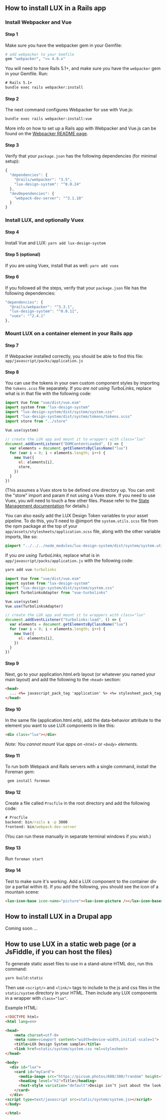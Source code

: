 ## How to install LUX in a Rails app

### Install Webpacker and Vue

#### Step 1

Make sure you have the webpacker gem in your Gemfile:

```ruby
# add webpacker to your Gemfile
gem "webpacker", ">= 4.0.x"
```

You will need to have Rails 5.1+, and make sure you have the `webpacker` gem in your Gemfile. Run:

```cmd
# Rails 5.1+
bundle exec rails webpacker:install
```

#### Step 2

The next command configures Webpacker for use with Vue.js:

```cmd
bundle exec rails webpacker:install:vue
```

More info on how to set up a Rails app with Webpacker and Vue.js can be found on the [Webpacker README page](https://github.com/rails/webpacker#vue).

#### Step 3

Verify that your `package.json` has the following dependencies (for minimal setup):

```javascript
{
  "dependencies": {
    "@rails/webpacker": "3.5",
    "lux-design-system": "^0.0.24"
  },
  "devDependencies": {
    "webpack-dev-server": "^3.1.10"
  }
}
```

### Install LUX, and optionally Vuex

#### Step 4

Install Vue and LUX:
`yarn add lux-design-system`

#### Step 5 (optional)

If you are using Vuex, install that as well:
`yarn add vuex`

#### Step 6

If you followed all the steps, verify that your `package.json` file has the following dependencies:

```javascript
"dependencies": {
  "@rails/webpacker": "^3.3.1",
  "lux-design-system": "^0.0.11",
  "vuex": "^2.4.1"
},
```

### Mount LUX on a container element in your Rails app

#### Step 7

If Webpacker installed correctly, you should be able to find this file: `app/javascript/packs/application.js`

#### Step 8

You can use the tokens in your own custom component styles by importing the `tokens.scss` file separately. If you _*are not using TurboLinks*_, replace what is in that file with the following code:

```javascript
import Vue from "vue/dist/vue.esm"
import system from "lux-design-system"
import "lux-design-system/dist/system/system.css"
import "lux-design-system/dist/system/tokens/tokens.scss"
import store from "../store"

Vue.use(system)

// create the LUX app and mount it to wrappers with class="lux"
document.addEventListener("DOMContentLoaded", () => {
  var elements = document.getElementsByClassName("lux")
  for (var i = 0; i < elements.length; i++) {
    new Vue({
      el: elements[i],
      store,
    })
  }
})
```

(This assumes a Vuex store to be defined one directory up. You can omit the "store" import and param if not using a Vuex store. If you need to use Vuex, you will need to touch a few other files. Please refer to the [State Management documentation](https://pulibrary.github.io/lux/docs/#/State%20Management) for details.)

You can also easily add the LUX Design Token variables to your asset pipeline. To do this, you'll need to @import the `system.utils.scss` file from the npm package at the top of your `app/assets/stylesheets/application.scss` file, along with the other variable imports, like so:

```scss
@import "../../../node_modules/lux-design-system/dist/system/system.utils.scss";
```

If you _*are using TurboLinks*_, replace what is in `app/javascript/packs/application.js` with the following code:

```cmd
yarn add vue-turbolinks
```

```javascript
import Vue from "vue/dist/vue.esm"
import system from "lux-design-system"
import "lux-design-system/dist/system/system.css"
import TurbolinksAdapter from "vue-turbolinks"

Vue.use(system)
Vue.use(TurbolinksAdapter)

// create the LUX app and mount it to wrappers with class="lux"
document.addEventListener("turbolinks:load", () => {
  var elements = document.getElementsByClassName("lux")
  for (var i = 0; i < elements.length; i++) {
    new Vue({
      el: elements[i],
    })
  }
})
```

#### Step 9

Next, go to your application.html.erb layout (or whatever you named your main layout) and add the following to the `<head>` section:

```html
<head>
  ... <%= javascript_pack_tag 'application' %> <%= stylesheet_pack_tag 'application' %> ...
</head>
```

#### Step 10

In the same file (application.html.erb), add the data-behavior attribute to the element you want to use LUX components in like this:

```html
<div class="lux"></div>
```

_Note: You cannot mount Vue apps on `<html>` or `<body>` elements._

#### Step 11

To run both Webpack and Rails servers with a single command, install the Foreman gem:

```cmd
 gem install foreman
```

#### Step 12

Create a file called `Procfile` in the root directory and add the following code:

```cmd
# Procfile
backend: bin/rails s -p 3000
frontend: bin/webpack-dev-server
```

(You can run these manually in separate terminal windows if you wish.)

#### Step 13

Run `foreman start`

#### Step 14

Test to make sure it's working. Add a LUX component to the container div (or a partial within it). If you add the following,
you should see the icon of a mountain scene:

```html
<lux-icon-base icon-name="picture"><lux-icon-picture /></lux-icon-base>
```

## How to install LUX in a Drupal app

Coming soon ...

## How to use LUX in a static web page (or a JsFiddle, if you can host the files)

To generate static asset files to use in a stand-alone HTML doc, run this command:

```cmd
yarn build:static
```

Then use `<script/>` and `<link/>` tags to include to the js and css files in the `static/system` directory in your HTML. Then include any LUX components in a wrapper with `class="lux"`.

Example HTML:

```html
<!DOCTYPE html>
<html lang=en>

<head>
    <meta charset=utf-8>
    <meta name=viewport content="width=device-width,initial-scale=1">
    <title>LUX Design System sample</title>
    <link href=static/system/system.css rel=stylesheet>
</head>

<body>
  <div id="lux">
  	<card id="myCard">
  	  <media-image src="https://picsum.photos/600/300/?random" height="medium" cover></media-image>
  	  <heading level="h2">Title</heading>
  	  <text-style variation="default">Design isn’t just about the look and feel. Design is how it works.</text-style>
  	</card>
  </div>
<script type=text/javascript src=static/system/system.js></script>
</body>

</html>
```
